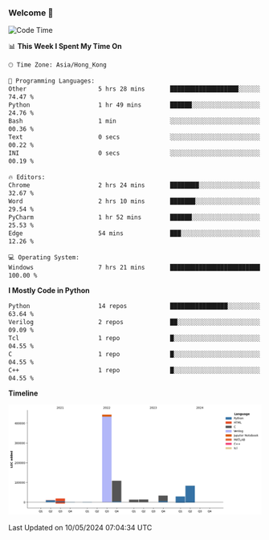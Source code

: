### Welcome 👋

<!--START_SECTION:waka-->
![Code Time](http://img.shields.io/badge/Code%20Time-12%20hrs%2033%20mins-blue)

📊 **This Week I Spent My Time On** 

```text
🕑︎ Time Zone: Asia/Hong_Kong

💬 Programming Languages: 
Other                    5 hrs 28 mins       ███████████████████░░░░░░   74.47 % 
Python                   1 hr 49 mins        ██████░░░░░░░░░░░░░░░░░░░   24.76 % 
Bash                     1 min               ░░░░░░░░░░░░░░░░░░░░░░░░░   00.36 % 
Text                     0 secs              ░░░░░░░░░░░░░░░░░░░░░░░░░   00.22 % 
INI                      0 secs              ░░░░░░░░░░░░░░░░░░░░░░░░░   00.19 % 

🔥 Editors: 
Chrome                   2 hrs 24 mins       ████████░░░░░░░░░░░░░░░░░   32.67 % 
Word                     2 hrs 10 mins       ███████░░░░░░░░░░░░░░░░░░   29.54 % 
PyCharm                  1 hr 52 mins        ██████░░░░░░░░░░░░░░░░░░░   25.53 % 
Edge                     54 mins             ███░░░░░░░░░░░░░░░░░░░░░░   12.26 % 

💻 Operating System: 
Windows                  7 hrs 21 mins       █████████████████████████   100.00 % 
```

**I Mostly Code in Python** 

```text
Python                   14 repos            ████████████████░░░░░░░░░   63.64 % 
Verilog                  2 repos             ██░░░░░░░░░░░░░░░░░░░░░░░   09.09 % 
Tcl                      1 repo              █░░░░░░░░░░░░░░░░░░░░░░░░   04.55 % 
C                        1 repo              █░░░░░░░░░░░░░░░░░░░░░░░░   04.55 % 
C++                      1 repo              █░░░░░░░░░░░░░░░░░░░░░░░░   04.55 % 
```



**Timeline**

![Lines of Code chart](https://raw.githubusercontent.com/xhj2501/xhj2501/main/assets/bar_graph.png)


 Last Updated on 10/05/2024 07:04:34 UTC
<!--END_SECTION:waka-->




